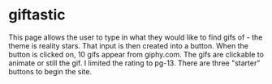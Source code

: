 # giftastic
This page allows the user to type in what they would like to find gifs of - the theme is reality stars.  That input is then created into a button.  When the button is clicked on, 10 gifs appear from giphy.com.  The gifs are clickable to animate or still the gif.  I limited the rating to pg-13.  There are three "starter" buttons to begin the site.
